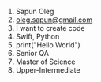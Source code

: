 1. Sapun Oleg
2. oleg.sapun@gmail.com
3. I want to create code
4. Swift, Python
5. print("Hello World")
6. Senior QA
7. Master of Science
8. Upper-Intermediate
